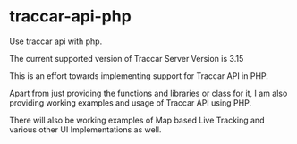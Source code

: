 # traccar-api-php
Use traccar api with php.

The current supported version of Traccar Server Version is 3.15

This is an effort towards implementing support for Traccar API in PHP.

Apart from just providing the functions and libraries or class for it, I am also providing working examples and usage of Traccar API using PHP.

There will also be working examples of Map based Live Tracking and various other UI Implementations as well.
